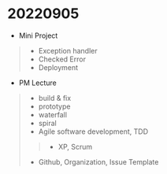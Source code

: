 # 20220905

- Mini Project
> - Exception handler
> - Checked Error
> - Deployment

- PM Lecture
> - build & fix
> - prototype
> - waterfall
> - spiral
> - Agile software development, TDD
> > - XP, Scrum
> - Github, Organization, Issue Template
